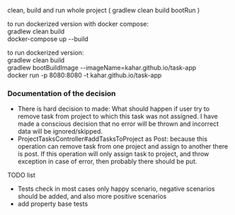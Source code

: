 clean, build and run whole project ( gradlew clean build bootRun  )

to run dockerized version with docker compose:  
gradlew clean build  
docker-compose up --build

to run dockerized version:  
gradlew clean build  
gradlew bootBuildImage --imageName=kahar.github.io/task-app  
docker run -p 8080:8080 -t kahar.github.io/task-app

### Documentation of the decision

- There is hard decision to made: What should happen if user try to remove task from project to which this task was not
  assigned. I have made a conscious decision that no error will be thrown and incorrect data will be ignored/skipped.
- ProjectTasksController#addTasksToProject as Post: because this operation can remove task from one project and assign
  to another there is post. If this operation will only assign task to project, and throw exception in case of error,
  then probably there should be put.

TODO list

- Tests check in most cases only happy scenario, negative scenarios should be added, and also more positive scenarios
- add property base tests